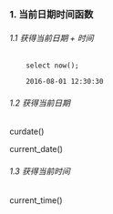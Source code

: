 
### 1. 当前日期时间函数

###### 1.1 获得当前日期 + 时间

```
    select now();

    2016-08-01 12:30:30
```

###### 1.2 获得当前日期

curdate()

current_date()

###### 1.3 获得当前时间

current_time()


